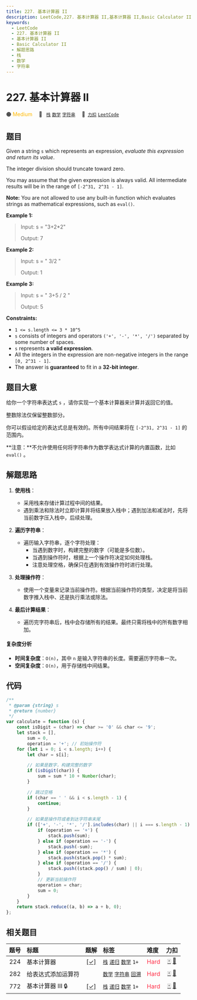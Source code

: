 ```yaml
---
title: 227. 基本计算器 II
description: LeetCode,227. 基本计算器 II,基本计算器 II,Basic Calculator II,解题思路,栈,数学,字符串
keywords:
  - LeetCode
  - 227. 基本计算器 II
  - 基本计算器 II
  - Basic Calculator II
  - 解题思路
  - 栈
  - 数学
  - 字符串
---
```


# 227. 基本计算器 II

🟠 <font color=#ffb800>Medium</font>&emsp; 🔖&ensp; [`栈`](/tag/stack.md) [`数学`](/tag/math.md) [`字符串`](/tag/string.md)&emsp; 🔗&ensp;[`力扣`](https://leetcode.cn/problems/basic-calculator-ii) [`LeetCode`](https://leetcode.com/problems/basic-calculator-ii)

## 题目

Given a string `s` which represents an expression, _evaluate this expression
and return its value_.

The integer division should truncate toward zero.

You may assume that the given expression is always valid. All intermediate
results will be in the range of `[-2^31, 2^31 - 1]`.

**Note:** You are not allowed to use any built-in function which evaluates
strings as mathematical expressions, such as `eval()`.

**Example 1:**

> Input: s = "3+2\*2"
>
> Output: 7

**Example 2:**

> Input: s = " 3/2 "
>
> Output: 1

**Example 3:**

> Input: s = " 3+5 / 2 "
>
> Output: 5

**Constraints:**

- `1 <= s.length <= 3 * 10^5`
- `s` consists of integers and operators `('+', '-', '*', '/')` separated by some number of spaces.
- `s` represents **a valid expression**.
- All the integers in the expression are non-negative integers in the range `[0, 2^31 - 1]`.
- The answer is **guaranteed** to fit in a **32-bit integer**.

## 题目大意

给你一个字符串表达式 `s` ，请你实现一个基本计算器来计算并返回它的值。

整数除法仅保留整数部分。

你可以假设给定的表达式总是有效的。所有中间结果将在 `[-2^31, 2^31 - 1]` 的范围内。

**注意：**不允许使用任何将字符串作为数学表达式计算的内置函数，比如 `eval()` 。

## 解题思路

1. **使用栈**：

   - 采用栈来存储计算过程中间的结果。
   - 遇到乘法和除法时立即计算并将结果放入栈中；遇到加法和减法时，先将当前数字压入栈中，后续处理。

2. **遍历字符串**：

   - 遍历输入字符串，逐个字符处理：
     - 当遇到数字时，构建完整的数字（可能是多位数）。
     - 当遇到操作符时，根据上一个操作符决定如何处理栈。
     - 注意处理空格，确保只在遇到有效操作符时进行处理。

3. **处理操作符**：

   - 使用一个变量来记录当前操作符。根据当前操作符的类型，决定是将当前数字推入栈中、还是执行乘法或除法。

4. **最后计算结果**：

   - 遍历完字符串后，栈中会存储所有的结果。最终只需将栈中的所有数字相加。

#### 复杂度分析

- **时间复杂度**：`O(n)`，其中 `n` 是输入字符串的长度。需要遍历字符串一次。
- **空间复杂度**：`O(n)`，用于存储栈中间结果。

## 代码

```javascript
/**
 * @param {string} s
 * @return {number}
 */
var calculate = function (s) {
	const isDigit = (char) => char >= '0' && char <= '9';
	let stack = [],
		sum = 0,
		operation = '+'; // 初始操作符
	for (let i = 0; i < s.length; i++) {
		let char = s[i];

		// 如果是数字，构建完整的数字
		if (isDigit(char)) {
			sum = sum * 10 + Number(char);
		}

		// 跳过空格
		if (char == ' ' && i < s.length - 1) {
			continue;
		}

		// 如果是操作符或者到达字符串末尾
		if (['+', '-', '*', '/'].includes(char) || i === s.length - 1) {
			if (operation == '+') {
				stack.push(sum);
			} else if (operation == '-') {
				stack.push(-sum);
			} else if (operation == '*') {
				stack.push(stack.pop() * sum);
			} else if (operation == '/') {
				stack.push((stack.pop() / sum) | 0);
			}
			// 更新当前操作符
			operation = char;
			sum = 0;
		}
	}
	return stack.reduce((a, b) => a + b, 0);
};
```

## 相关题目

<!-- prettier-ignore -->
| 题号 | 标题 | 题解 | 标签 | 难度 | 力扣 |
| :------: | :------ | :------: | :------ | :------ | :------: |
| 224 | 基本计算器 | [[✓]](/problem/0224.md) |  [`栈`](/tag/stack.md) [`递归`](/tag/recursion.md) [`数学`](/tag/math.md) `1+` | <font color=#ff334b>Hard</font> | [🀄️](https://leetcode.cn/problems/basic-calculator) [🔗](https://leetcode.com/problems/basic-calculator) |
| 282 | 给表达式添加运算符 |  |  [`数学`](/tag/math.md) [`字符串`](/tag/string.md) [`回溯`](/tag/backtracking.md) | <font color=#ff334b>Hard</font> | [🀄️](https://leetcode.cn/problems/expression-add-operators) [🔗](https://leetcode.com/problems/expression-add-operators) |
| 772 | 基本计算器 III 🔒 | [[✓]](/problem/0772.md) |  [`栈`](/tag/stack.md) [`递归`](/tag/recursion.md) [`数学`](/tag/math.md) `1+` | <font color=#ff334b>Hard</font> | [🀄️](https://leetcode.cn/problems/basic-calculator-iii) [🔗](https://leetcode.com/problems/basic-calculator-iii) |